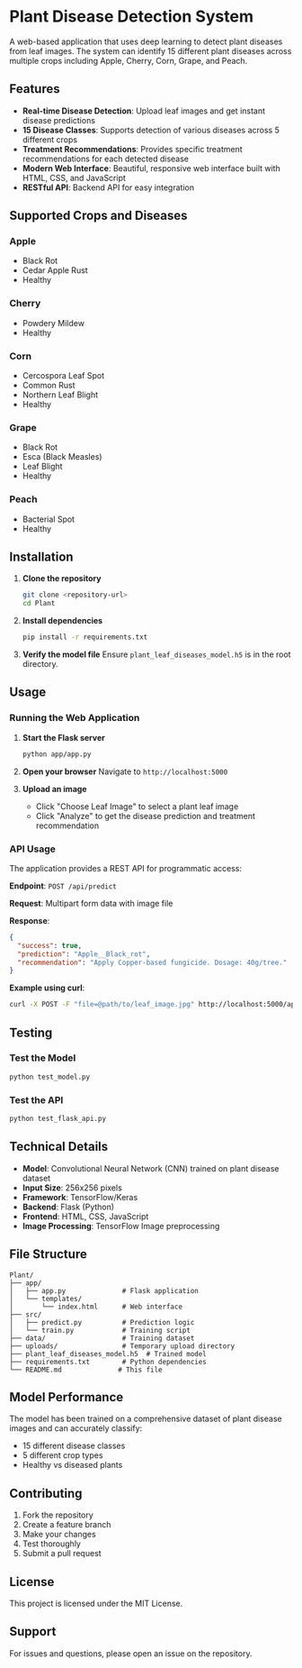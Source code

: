 # Plant Disease Detection System

A web-based application that uses deep learning to detect plant diseases from leaf images. The system can identify 15 different plant diseases across multiple crops including Apple, Cherry, Corn, Grape, and Peach.

## Features

- **Real-time Disease Detection**: Upload leaf images and get instant disease predictions
- **15 Disease Classes**: Supports detection of various diseases across 5 different crops
- **Treatment Recommendations**: Provides specific treatment recommendations for each detected disease
- **Modern Web Interface**: Beautiful, responsive web interface built with HTML, CSS, and JavaScript
- **RESTful API**: Backend API for easy integration

## Supported Crops and Diseases

### Apple
- Black Rot
- Cedar Apple Rust
- Healthy

### Cherry
- Powdery Mildew
- Healthy

### Corn
- Cercospora Leaf Spot
- Common Rust
- Northern Leaf Blight
- Healthy

### Grape
- Black Rot
- Esca (Black Measles)
- Leaf Blight
- Healthy

### Peach
- Bacterial Spot
- Healthy

## Installation

1. **Clone the repository**
   ```bash
   git clone <repository-url>
   cd Plant
   ```

2. **Install dependencies**
   ```bash
   pip install -r requirements.txt
   ```

3. **Verify the model file**
   Ensure `plant_leaf_diseases_model.h5` is in the root directory.

## Usage

### Running the Web Application

1. **Start the Flask server**
   ```bash
   python app/app.py
   ```

2. **Open your browser**
   Navigate to `http://localhost:5000`

3. **Upload an image**
   - Click "Choose Leaf Image" to select a plant leaf image
   - Click "Analyze" to get the disease prediction and treatment recommendation

### API Usage

The application provides a REST API for programmatic access:

**Endpoint**: `POST /api/predict`

**Request**: Multipart form data with image file

**Response**:
```json
{
  "success": true,
  "prediction": "Apple__Black_rot",
  "recommendation": "Apply Copper-based fungicide. Dosage: 40g/tree."
}
```

**Example using curl**:
```bash
curl -X POST -F "file=@path/to/leaf_image.jpg" http://localhost:5000/api/predict
```

## Testing

### Test the Model
```bash
python test_model.py
```

### Test the API
```bash
python test_flask_api.py
```

## Technical Details

- **Model**: Convolutional Neural Network (CNN) trained on plant disease dataset
- **Input Size**: 256x256 pixels
- **Framework**: TensorFlow/Keras
- **Backend**: Flask (Python)
- **Frontend**: HTML, CSS, JavaScript
- **Image Processing**: TensorFlow Image preprocessing

## File Structure

```
Plant/
├── app/
│   ├── app.py              # Flask application
│   └── templates/
│       └── index.html      # Web interface
├── src/
│   ├── predict.py          # Prediction logic
│   └── train.py            # Training script
├── data/                   # Training dataset
├── uploads/                # Temporary upload directory
├── plant_leaf_diseases_model.h5  # Trained model
├── requirements.txt        # Python dependencies
└── README.md              # This file
```

## Model Performance

The model has been trained on a comprehensive dataset of plant disease images and can accurately classify:
- 15 different disease classes
- 5 different crop types
- Healthy vs diseased plants

## Contributing

1. Fork the repository
2. Create a feature branch
3. Make your changes
4. Test thoroughly
5. Submit a pull request

## License

This project is licensed under the MIT License.

## Support

For issues and questions, please open an issue on the repository.